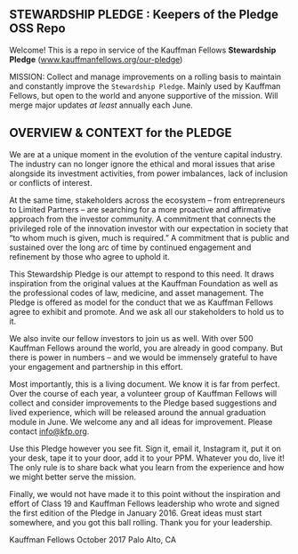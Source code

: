 ## STEWARDSHIP PLEDGE : Keepers of the Pledge OSS Repo
Welcome!  This is a repo in service of the Kauffman Fellows **Stewardship Pledge** (www.kauffmanfellows.org/our-pledge)

MISSION: Collect and manage improvements on a rolling basis to maintain and constantly improve the `Stewardship Pledge`.  Mainly used by Kauffman Fellows, but open to the world and anyone supportive of the mission.  Will merge major updates *at least* annually each June.

## OVERVIEW & CONTEXT for the PLEDGE
We are at a unique moment in the evolution of the venture capital industry.  The industry can no longer ignore the ethical and moral issues that arise alongside its investment activities, from power imbalances, lack of inclusion or conflicts of interest. 
 
At the same time, stakeholders across the ecosystem – from entrepreneurs to Limited Partners – are searching for a more proactive and affirmative approach from the investor community.  A commitment that connects the privileged role of the innovation investor with our expectation in society that “to whom much is given, much is required.”  A commitment that is public and sustained over the long arc of time by continued engagement and refinement by those who agree to uphold it.
 
This Stewardship Pledge is our attempt to respond to this need.  It draws inspiration from the original values at the Kauffman Foundation as well as the professional codes of law, medicine, and asset management.  The Pledge is offered as model for the conduct that we as Kauffman Fellows agree to exhibit and promote.  And we ask all our stakeholders to hold us to it.
 
We also invite our fellow investors to join us as well.  With over 500 Kauffman Fellows around the world, you are already in good company.  But there is power in numbers – and we would be immensely grateful to have your engagement and partnership in this effort.
 
Most importantly, this is a living document.  We know it is far from perfect.  Over the course of each year, a volunteer group of Kauffman Fellows will collect and consider improvements to the Pledge based suggestions and lived experience, which will be released around the annual graduation module in June.  We welcome any and all ideas for improvement.  Please contact info@kfp.org.
 
Use this Pledge however you see fit.  Sign it, email it, Instagram it, put it on your desk, tape it to your door, add it to your PPM.  Whatever you do, live it!  The only rule is to share back what you learn from the experience and how we might better serve the mission.
 
Finally, we would not have made it to this point without the inspiration and effort of Class 19 and Kauffman Fellows leadership who wrote and signed the first edition of the Pledge in January 2016.  Great ideas must start somewhere, and you got this ball rolling.  Thank you for your leadership.
 
Kauffman Fellows
October 2017
Palo Alto, CA
